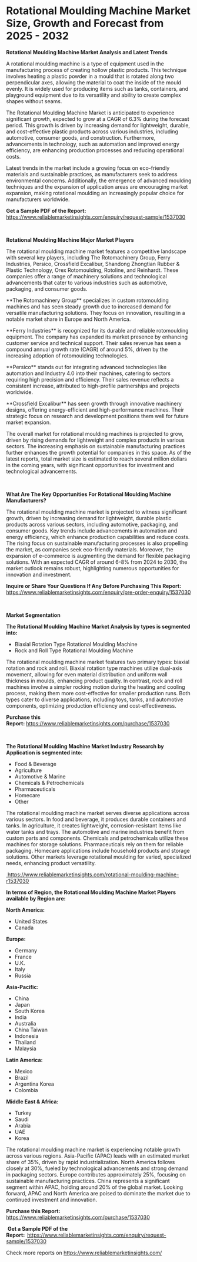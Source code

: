 <p><h1>Rotational Moulding Machine Market Size, Growth and Forecast from 2025 - 2032</h1></p><p><strong>Rotational Moulding Machine Market Analysis and Latest Trends</strong></p>
<p><p>A rotational moulding machine is a type of equipment used in the manufacturing process of creating hollow plastic products. This technique involves heating a plastic powder in a mould that is rotated along two perpendicular axes, allowing the material to coat the inside of the mould evenly. It is widely used for producing items such as tanks, containers, and playground equipment due to its versatility and ability to create complex shapes without seams.</p><p>The Rotational Moulding Machine Market is anticipated to experience significant growth, expected to grow at a CAGR of 6.3% during the forecast period. This growth is driven by increasing demand for lightweight, durable, and cost-effective plastic products across various industries, including automotive, consumer goods, and construction. Furthermore, advancements in technology, such as automation and improved energy efficiency, are enhancing production processes and reducing operational costs.</p><p>Latest trends in the market include a growing focus on eco-friendly materials and sustainable practices, as manufacturers seek to address environmental concerns. Additionally, the emergence of advanced moulding techniques and the expansion of application areas are encouraging market expansion, making rotational moulding an increasingly popular choice for manufacturers worldwide.</p></p>
<p><strong>Get a Sample PDF of the Report:&nbsp;</strong> <a href="https://www.reliablemarketinsights.com/enquiry/request-sample/1537030?utm_campaign=3560&utm_medium=2&utm_source=Github&utm_content=ia&utm_term=11042025&utm_id=rotational-moulding-machine">https://www.reliablemarketinsights.com/enquiry/request-sample/1537030</a></p>
<p>&nbsp;</p>
<p><strong>Rotational Moulding Machine Major Market Players</strong></p>
<p><p>The rotational moulding machine market features a competitive landscape with several key players, including The Rotomachinery Group, Ferry Industries, Persico, Crossfield Excalibur, Shandong Zhongtian Rubber & Plastic Technology, Orex Rotomoulding, Rotoline, and Reinhardt. These companies offer a range of machinery solutions and technological advancements that cater to various industries such as automotive, packaging, and consumer goods.</p><p>**The Rotomachinery Group** specializes in custom rotomoulding machines and has seen steady growth due to increased demand for versatile manufacturing solutions. They focus on innovation, resulting in a notable market share in Europe and North America.</p><p>**Ferry Industries** is recognized for its durable and reliable rotomoulding equipment. The company has expanded its market presence by enhancing customer service and technical support. Their sales revenue has seen a compound annual growth rate (CAGR) of around 5%, driven by the increasing adoption of rotomoulding technologies.</p><p>**Persico** stands out for integrating advanced technologies like automation and Industry 4.0 into their machines, catering to sectors requiring high precision and efficiency. Their sales revenue reflects a consistent increase, attributed to high-profile partnerships and projects worldwide.</p><p>**Crossfield Excalibur** has seen growth through innovative machinery designs, offering energy-efficient and high-performance machines. Their strategic focus on research and development positions them well for future market expansion.</p><p>The overall market for rotational moulding machines is projected to grow, driven by rising demands for lightweight and complex products in various sectors. The increasing emphasis on sustainable manufacturing practices further enhances the growth potential for companies in this space. As of the latest reports, total market size is estimated to reach several million dollars in the coming years, with significant opportunities for investment and technological advancements.</p></p>
<p>&nbsp;</p>
<p><strong>What Are The Key Opportunities For Rotational Moulding Machine Manufacturers?</strong></p>
<p><p>The rotational moulding machine market is projected to witness significant growth, driven by increasing demand for lightweight, durable plastic products across various sectors, including automotive, packaging, and consumer goods. Key trends include advancements in automation and energy efficiency, which enhance production capabilities and reduce costs. The rising focus on sustainable manufacturing processes is also propelling the market, as companies seek eco-friendly materials. Moreover, the expansion of e-commerce is augmenting the demand for flexible packaging solutions. With an expected CAGR of around 6-8% from 2024 to 2030, the market outlook remains robust, highlighting numerous opportunities for innovation and investment.</p></p>
<p><strong>Inquire or Share Your Questions If Any Before Purchasing This Report:</strong> <a href="https://www.reliablemarketinsights.com/enquiry/pre-order-enquiry/1537030?utm_campaign=3560&utm_medium=2&utm_source=Github&utm_content=ia&utm_term=11042025&utm_id=rotational-moulding-machine">https://www.reliablemarketinsights.com/enquiry/pre-order-enquiry/1537030</a></p>
<p>&nbsp;</p>
<p><strong>Market Segmentation</strong></p>
<p><strong>The Rotational Moulding Machine Market Analysis by types is segmented into:</strong></p>
<p><ul><li>Biaxial Rotation Type Rotational Moulding Machine</li><li>Rock and Roll Type Rotational Moulding Machine</li></ul></p>
<p><p>The rotational moulding machine market features two primary types: biaxial rotation and rock and roll. Biaxial rotation type machines utilize dual-axis movement, allowing for even material distribution and uniform wall thickness in moulds, enhancing product quality. In contrast, rock and roll machines involve a simpler rocking motion during the heating and cooling process, making them more cost-effective for smaller production runs. Both types cater to diverse applications, including toys, tanks, and automotive components, optimizing production efficiency and cost-effectiveness.</p></p>
<p><strong>Purchase this Report:&nbsp;</strong><a href="https://www.reliablemarketinsights.com/purchase/1537030?utm_campaign=3560&utm_medium=2&utm_source=Github&utm_content=ia&utm_term=11042025&utm_id=rotational-moulding-machine">https://www.reliablemarketinsights.com/purchase/1537030</a></p>
<p>&nbsp;</p>
<p><strong>The Rotational Moulding Machine Market Industry Research by Application is segmented into:</strong></p>
<p><ul><li>Food & Beverage</li><li>Agriculture</li><li>Automotive & Marine</li><li>Chemicals & Petrochemicals</li><li>Pharmaceuticals</li><li>Homecare</li><li>Other</li></ul></p>
<p><p>The rotational moulding machine market serves diverse applications across various sectors. In food and beverage, it produces durable containers and tanks. In agriculture, it creates lightweight, corrosion-resistant items like water tanks and trays. The automotive and marine industries benefit from custom parts and components. Chemicals and petrochemicals utilize these machines for storage solutions. Pharmaceuticals rely on them for reliable packaging. Homecare applications include household products and storage solutions. Other markets leverage rotational moulding for varied, specialized needs, enhancing product versatility.</p></p>
<p><a href="https://www.reliablemarketinsights.com/rotational-moulding-machine-r1537030?utm_campaign=3560&utm_medium=2&utm_source=Github&utm_content=ia&utm_term=11042025&utm_id=rotational-moulding-machine">&nbsp;https://www.reliablemarketinsights.com/rotational-moulding-machine-r1537030</a></p>
<p><strong>In terms of Region, the Rotational Moulding Machine Market Players available by Region are:</strong></p>
<p>
    <p> <strong> North America: </strong>
        <ul>
            <li>United States</li>
            <li>Canada</li>
        </ul>
        </p> 
    <p> <strong> Europe: </strong>
        <ul>
            <li>Germany</li>
            <li>France</li>
            <li>U.K.</li>
            <li>Italy</li>
            <li>Russia</li>
        </ul>
        </p> 
    <p> <strong> Asia-Pacific: </strong>
        <ul>
            <li>China</li>
            <li>Japan</li>
            <li>South Korea</li>
            <li>India</li>
            <li>Australia</li>
            <li>China Taiwan</li>
            <li>Indonesia</li>
            <li>Thailand</li>
            <li>Malaysia</li>
        </ul>
        </p> 
    <p> <strong> Latin America: </strong>
        <ul>
            <li>Mexico</li>
            <li>Brazil</li>
            <li>Argentina Korea</li>
            <li>Colombia</li>
        </ul>
        </p> 
    <p> <strong> Middle East & Africa: </strong>
        <ul>
            <li>Turkey</li>
            <li>Saudi</li>
            <li>Arabia</li>
            <li>UAE</li>
            <li>Korea</li>
        </ul>
    </p>
    </p>
<p><p>The rotational moulding machine market is experiencing notable growth across various regions. Asia-Pacific (APAC) leads with an estimated market share of 35%, driven by rapid industrialization. North America follows closely at 30%, fueled by technological advancements and strong demand in packaging sectors. Europe contributes approximately 25%, focusing on sustainable manufacturing practices. China represents a significant segment within APAC, holding around 20% of the global market. Looking forward, APAC and North America are poised to dominate the market due to continued investment and innovation.</p></p>
<p><strong>Purchase this Report: </strong><a href="https://www.reliablemarketinsights.com/purchase/1537030?utm_campaign=3560&utm_medium=2&utm_source=Github&utm_content=ia&utm_term=11042025&utm_id=rotational-moulding-machine">https://www.reliablemarketinsights.com/purchase/1537030</a></p>
<p>&nbsp;<strong>Get a Sample PDF of the Report:&nbsp;&nbsp;</strong><a href="https://www.reliablemarketinsights.com/enquiry/request-sample/1537030?utm_campaign=3560&utm_medium=2&utm_source=Github&utm_content=ia&utm_term=11042025&utm_id=rotational-moulding-machine">https://www.reliablemarketinsights.com/enquiry/request-sample/1537030</a></p>
<p><strong></strong></p>
<p>Check more reports on <a href="https://www.reliablemarketinsights.com/?utm_campaign=3560&utm_medium=2&utm_source=Github&utm_content=ia&utm_term=11042025&utm_id=rotational-moulding-machine">https://www.reliablemarketinsights.com/</a></p>